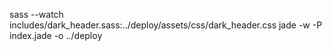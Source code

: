 sass --watch includes/dark_header.sass:../deploy/assets/css/dark_header.css
jade -w -P  index.jade -o ../deploy
